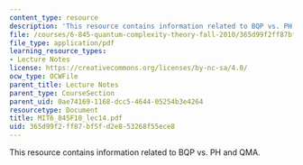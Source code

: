 ```yaml
---
content_type: resource
description: 'This resource contains information related to BQP vs. PH and QMA. '
file: /courses/6-845-quantum-complexity-theory-fall-2010/365d99f2ff87bf5fd2e853268f55ece8_MIT6_845F10_lec14.pdf
file_type: application/pdf
learning_resource_types:
- Lecture Notes
license: https://creativecommons.org/licenses/by-nc-sa/4.0/
ocw_type: OCWFile
parent_title: Lecture Notes
parent_type: CourseSection
parent_uid: 0ae74169-1168-dcc5-4644-05254b3e4264
resourcetype: Document
title: MIT6_845F10_lec14.pdf
uid: 365d99f2-ff87-bf5f-d2e8-53268f55ece8
---
```

This resource contains information related to BQP vs. PH and QMA. 